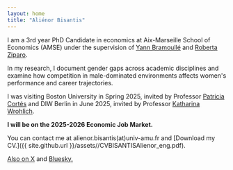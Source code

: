 ```yaml
---
layout: home
title: "Aliénor Bisantis"
---
```


I am a 3rd year PhD Candidate in economics at Aix-Marseille School of Economics (AMSE) under the supervision of [Yann Bramoullé](https://sites.google.com/site/bramoulley/)  and [Roberta Ziparo](https://sites.google.com/site/rziparo/).

In my research, I document gender gaps across academic disciplines and examine how competition in male-dominated environments affects women's performance and career trajectories.

I was visiting Boston University in Spring 2025, invited by Professor [Patricia Cortés](https://sites.google.com/site/pcortesbu/) and DIW Berlin in June 2025, invited by Professor [Katharina Wrohlich](https://scholar.google.de/citations?user=dJY35cYAAAAJ&hl=de).

**I will be on the 2025-2026 Economic Job Market.**

You can contact me at alienor.bisantis(at)univ-amu.fr and [Download my CV.]({{ site.github.url }}/assets//CVBISANTISAlienor_eng.pdf).

[Also on X](https://twitter.com/bisalienor) and [Bluesky.](https://bsky.app/profile/bisalienor.bsky.social)

&nbsp;  



&nbsp;  


